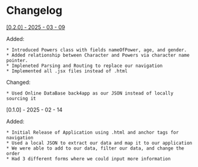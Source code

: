 # Changelog

<u>[0.2.0] - 2025 - 03 - 09</u>

Added:

    * Introduced Powers class with fields nameOfPower, age, and gender.
    * Added relationship between Character and Powers via character name pointer.
    * Impleneted Parsing and Routing to replace our navigation
    * Implemented all .jsx files instead of .html
    
Changed:

    * Used Online DataBase back4app as our JSON instead of locally sourcing it


[0.1.0] - 2025 - 02 - 14

Added:

    * Initial Release of Application using .html and anchor tags for navigation
    * Used a local JSON to extract our data and map it to our application
    * We were able to add to our data, filter our data, and change the order
    * Had 3 different forms where we could input more information
